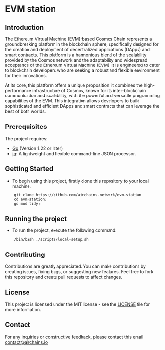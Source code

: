 # EVM station

## Introduction

The Ethereum Virtual Machine (EVM)-based Cosmos Chain represents a groundbreaking platform in the blockchain sphere, specifically designed for the creation and deployment of decentralized applications (DApps) and smart contracts. This platform is a harmonious blend of the scalability provided by the Cosmos network and the adaptability and widespread acceptance of the Ethereum Virtual Machine (EVM). It is engineered to cater to blockchain developers who are seeking a robust and flexible environment for their innovations.

At its core, this platform offers a unique proposition: it combines the high-performance infrastructure of Cosmos, known for its inter-blockchain communication and scalability, with the powerful and versatile programming capabilities of the EVM. This integration allows developers to build sophisticated and efficient DApps and smart contracts that can leverage the best of both worlds.


## Prerequisites
The project requires:

- [Go](https://golang.org/dl/) (Version 1.22 or later)
- [jq](https://stedolan.github.io/jq/download/): A lightweight and flexible command-line JSON processor.


## Getting Started

- To begin using this project, firstly clone this repository to your local machine. 
```shell
    git clone https://github.com/airchains-network/evm-station
    cd evm-station;
    go mod tidy;
```

   

## Running the project

- To run the project, execute the following command:
```shell
    /bin/bash ./scripts/local-setup.sh
```



## Contributing
Contributions are greatly appreciated. You can make contributions by creating issues, fixing bugs, or suggesting new features. Feel free to fork this repository and create pull requests to affect changes.


## License
This project is licensed under the MIT license - see the [LICENSE](LICENSE) file for more information.

## Contact
For any inquiries or constructive feedback, please contact this email contact@airchains.io
